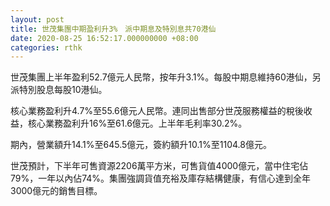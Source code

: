 ```yaml
---
layout: post
title: 世茂集團中期盈利升3%　派中期息及特別息共70港仙
date: 2020-08-25 16:52:17.000000000 +08:00
categories: rthk
---
```


世茂集團上半年盈利52.7億元人民幣，按年升3.1%。每股中期息維持60港仙，另派特別股息每股10港仙。

核心業務盈利升4.7%至55.6億元人民幣。連同出售部分世茂服務權益的稅後收益，核心業務盈利升16%至61.6億元。上半年毛利率30.2%。

期內，營業額升14.1%至645.5億元，簽約額升10.1%至1104.8億元。

世茂預計，下半年可售資源2206萬平方米，可售貨值4000億元，當中住宅佔79%，一年以內佔74%。集團強調貨值充裕及庫存結構健康，有信心達到全年3000億元的銷售目標。
